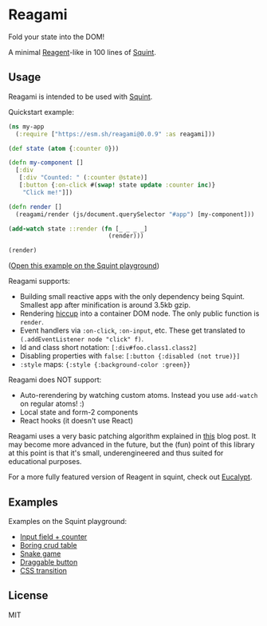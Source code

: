 # Reagami

Fold your state into the DOM!

A minimal [Reagent](https://github.com/reagent-project/reagent)-like in 100 lines of [Squint](https://github.com/squint-cljs/squint).

## Usage

Reagami is intended to be used with [Squint](https://github.com/squint-cljs/squint).

Quickstart example:

``` clojure
(ns my-app
  (:require ["https://esm.sh/reagami@0.0.9" :as reagami]))

(def state (atom {:counter 0}))

(defn my-component []
  [:div
   [:div "Counted: " (:counter @state)]
   [:button {:on-click #(swap! state update :counter inc)}
    "Click me!"]])

(defn render []
  (reagami/render (js/document.querySelector "#app") [my-component]))

(add-watch state ::render (fn [_ _ _ _]
                            (render)))

(render)
```

([Open this example on the Squint playground](https://squint-cljs.github.io/squint/?src=gzip%3AH4sIAAAAAAAAE3VQu27DMAzc%2FRWMssiDH2OhKUA%2BIaNhFKrE1G6jRySqQRDk3wvLitGl4iCCuDvekdsI5t5I7ysALgJe0xwQBjYR%2BSi6DqNp49QFlJ%2FSzIe%2B7ds3BkJGKKOxrquKazxDJEkIXJIz8BDKJUsYoH%2B%2BAHbZpJzxzqIlGMYKYBB6%2FqmgNMCOmaUFMOCbxCEr1%2BOK%2B0hEzsJDONuoy6y%2BYc%2FjTfpdMZC8Xr6NPVtVPxcqsGOGG9yxcdxMBbQaw2qHl1BdGfKv2GmnkkFL7TVhuJ%2FwgopcALaX3rMahr%2Bh1mNIrZubJDUVR0K85M4WhnfIldP8%2B%2FjKqLNe6X8BNOGTqawBAAA%3D))

Reagami supports:

- Building small reactive apps with the only dependency being Squint. Smallest app after minification is around 3.5kb gzip.
- Rendering [hiccup](https://github.com/weavejester/hiccup) into a container DOM node. The only public function is `render`.
- Event handlers via `:on-click`, `:on-input`, etc. These get translated to `(.addEventListener node "click" f)`.
- Id and class short notation: `[:div#foo.class1.class2]`
- Disabling properties with `false`: `[:button {:disabled (not true)}]`
- `:style` maps: `{:style {:background-color :green}}`

Reagami does NOT support:

- Auto-rerendering by watching custom atoms. Instead you use `add-watch` on regular atoms! :)
- Local state and form-2 components
- React hooks (it doesn't use React)

Reagami uses a very basic patching algorithm explained in [this](https://blog.michielborkent.nl/reagami.html) blog
post. It may become more advanced in the future, but the (fun) point of this
library at this point is that it's small, underengineered and thus suited for
educational purposes.

For a more fully featured version of Reagent in squint, check out [Eucalypt](https://github.com/chr15m/eucalypt).

## Examples

Examples on the Squint playground:

- [Input field + counter](https://squint-cljs.github.io/squint/?src=gzip%3AH4sIAAAAAAAAE41TO2%2FbMBDe%2FSs%2BMyhADn6s5dAEKLJ2ySgYBSOeI6YSyZAnG4bh%2F15Qjwr2VHEQefwed6eT9BmdcX4FSJ3oq3eJUImGOWa921HutrnZJTIfpnMv%2B%2B1%2B%2B11Am4wpdFBqtZKWjshsmCANhw5XXYfeMyXsoXMTzuDU023GevQO1WEFVNq60wpl894zB4%2BrDn5Tt67%2BgyeZzyauJ%2BU%2B2vIa5XxgdSs8iLcmnJ8hIMeblwGtijjkuSH%2FcDGQRl9cdeZLS0O6bUjQH4nI30bhAoqJIGPaZE53wsOl87FnXPXJtD1BTuc7m%2BUpVY2A%2B6pMzqHGxJWbH%2FgGzSZ9EGMUVuq2WP5vj%2BbuO1%2BruRqInwOjo7WYFaU7SjqRf4YcKI9VqKWOSkeI1xN5DIhFY%2B7TYzNFIiv%2B9bL4%2FwqM4rYWB1XWNDgpBC7jFxLkZ97ZUPcded5%2B9ZQub9RSzUXuycQoxnykDRzuwXUiw%2FTaUjlBWHcSc%2B4yE6%2BxcRZikcA9%2FT3YyzYmiuStUsucJvKW0jirchr53RQseaPqp1%2FAWLs5G66b6VNoPcIK8ehR%2FcawDkWmxEeTaf8X1Blft4YDAAA%3D)
- [Boring crud table](https://squint-cljs.github.io/squint/?src=gzip%3AH4sIAAAAAAAAE71WS28bNxC%2B61dMaBSggKwc9FJgAyQu2lx7aI5b1qDEkcR6l1yTs3IEwf%2B94GOftpz0UgkS9jHzceabb4bkxkMjtVkB8NLhY6cdQsWORK0vb2%2FRNxt%2FvHUoD7LRDErpId%2BI9Xq14gr3sLeuKbTRBJfSyAaBsRUsPiUqTdocPgO5Dp%2BzqzU7BE%2BSELgk28CllEY3svZweX6BkZHCcuOaz30YBqRSRXJ%2FB5UIGfkn2b7rF9gbqOKleInMaySoYvC8%2BJQ90koxpfWVYEAr4J4ccCeNsk3RdVqt16%2BsAMCl93ZXaJPhqyFXrURPXfwrtQKtntfh0yfnsLEnHPOTLxLsWhWj7lGVDusBD2hygpTs3kIaAh1DzCgiIPVAe421KrRpOyqO0qga3QqA%2FYnUOeNBQn4IdJSUl%2FVwknWHoA3Egjeyfb8C6IxCBw94fg9Pmo7ZaO9sA9b8dpTmgIAnNBSUVUXPBzzHwENZc0lzEuF1LkDMJJjme77ZAEJB0h2QoIjLTFlOyZxkrdVnqKLIBslwj4%2FAU5nGNxPnIHG5rTFRAlXirtAqeus98ANSoPVuKYDBcuwTkSRXlQnsUno61wiXcmtd4Ir93H4Db2utYFvL3QNb9EtJ5xaBEX6jRTeWidwfCSbkKhbaL4eC3HxPNEuk2Fs%2Fwabnf9MX4FnkZNv%2FEJaYdH565%2BxTL%2BfYz%2Bnxdche1GOGw5Ti48BK1us%2BRHLJuipJQbWoeY8opjbltiOyBj5%2B3GzJhF%2FROt1Id960XV0XTh%2BONCX5UirtA6oCbiwBn8kydOCyILXePaRWeHX0ROk%2FHdEMCV6zAuCL%2BZBVfhX25Qh6dXJMlA3G0no902vojoFw9lWekAH7ojSxq1xCJHMkMPKqgjDdnMuenhu%2BmKG5sLNA2F%2Fdhw%2B%2F%2F8KEENPZ65GK0POvbSxpxiy2pRfajK%2Bjcy%2BhkND%2F3ePjjvZKW2cNX23rifMbnSxWy2L9kOrf1jxPi98NI3ce%2BO77%2BueT08E1MfNJoWcCZb8qxcbMhFhU1%2FeVVfqUjUIqm8l%2F4cnpFvuK0xGlGoTdKzY8B%2FaHbJCJfDO5EMMI2lqVdzTeyDYlXt2DFPPs%2F76UD3hOBxQ2zsiCDYeCuaCqyRyVo0D40Mt3s2FQTaQtxIQUZy0VO9u01qChBTc391XZOgTeusBJjylgNUL6ASxihY6zDvg%2F%2FlbZXdegoc1jh%2B78FWvckXXAbmTbshQXV5bs3HjnUBJ%2BqTHcAVP6xPrsuEd6B2FbYSMEzN0D3ZvWYYtGzc9k8diSRkI%2BFt%2FmhyFuqOZMpJEShPgkaXfsj5llcukPM%2FcQvyJAhudpwXz9L76X4DewCwAA)
- [Snake game](https://squint-cljs.github.io/squint/?src=gzip%3AH4sIAAAAAAAAE41WW4%2BjNhR%2Bz684y6iS2YoJTLsvZGenlbqqql2pUi9PiFYOPiSeGJu1HRI6yn%2BvbJNAZpnVECngw%2BfP534g0kBDuVwAkFzjlz3XCEW0tbY1%2BXKJprk126VGuqENjyCnBoZFGceLBWFYg%2BH%2FIdylMaxWsNGcBQG5S493aRwgFQoBWYAgrbZBcA9Z2h4Di5IVgrHUolOFWtXAU24k3SEUxTvI0hKKH8PtB3crYQVccsupgABbK9Yv4HzljGsoMkgdsFEdlxvQfLO1E0itFIMiC%2BwjnRNPUFTwDh%2FA6j2ezjZL0FQy1SSBolwAFMSJEi6ttz%2BGZ%2BvysrVRHSaDaW4nMQfavrkYD0BqCcVTvsPeQBGAzhp%2FVtCm9JEw9lQOihJeA5HKDu%2Fji%2F5mNJgItFBskTIgHVZQkO%2BBSLsFUnNtbHBjDGkcpO7INB6Z5q95jmzCkcXO9pmt1OIDkHvwGjnjZlESD4OzvNKkUtKELc5mzzG8Xu%2BtoBcd4nnVj0ExT5DOIvoJIptFbLlNDlSIByBKA3kPR%2B%2B099C%2FQHnlsA%2F3cDynyId76MPziwcZFPUDEKMahJuzt75z6YXGjt6J4%2FI5g3MV%2B5p2oj01RlVg7CXJayoMzqgyUeTVe0J4R3iI0hjOUH5kUkhzTshRGPwGTRyuxWK1gr94gxqEUu2CPJqlQfubtKg7KqY1d5emAf4J%2B7WimkGlpNVKmAW5pYx97FDaz9xYlKjh0SwPXDJ1gGiHPVMHGS2GCsXg8VBWO%2ByB3CbuhpdQTCsb9i1zN9eYXs4RT8y4%2FiqY14GlBmGH%2FbdzLfpZa3X4u41Cd7j31VikkJXx%2BTHJ5kvzOckvzu5nNMmE55U0n7G21zSuQQ8siX9%2BDc0fro9f8yQTolfwMK7PeRN6sptHicbKQlEcoS%2BhUkL5KBS5Fz%2FlRyBv4eiRMeS9W%2FVhNTkrP3Bmh%2FGWb9Ep6hdTSM2FCPyncShsaINJSMcwFHxWXQ%2BB6QA4wU8%2BrUKiFDnjXTijyE23gadBEfI2TONB60GjK%2BmVp3Jje4HwlK%2BVZqghytojGCU4g7Wg1S6a9Wu%2BptVuo9VeMohuEOvodBqAq1Xox%2BeKqJWGoqV6aNNjnv%2FjbQVirAb3Pj5BMUbF74g2GlFGl%2BCuVtNZPUF7R0UaWVSOUOdhUB1q%2FyfouXrIYYtyfngWucVjiP271MU8S1PXt6RNho%2BeIZpRcM4Jol%2FdKb93qN9EZVyOH0laKTeJ%2FcB4NEumqn2D0t5%2B2aPu%2F0SBlVUaohvatlFQgDBl1TW40kgtfhToVhAx3kXxpdWgfQMJZxCNFHC93X0h3bYaW5RsmvwapYt1yLvh8245CJ3eUIzZGSyijCUHaqvt0NvyPMDPrfFf8L%2FS0Tl5OGx4%2Fh8hQm1YdAoAAA%3D%3D)
- [Draggable button](https://squint-cljs.github.io/squint/?src=gzip%3AH4sIAAAAAAAAE5VWXY%2FjNBR9n19xCS%2BOtEm7EiDkIO0K2DfgAYQEiqqVG98k3nHtrO10Ekb978gfyfRr0dA%2BpI3P%2FfC5xychysKBCfUAQKjBz6MwCHXWOzdYutmgPZS23xhkHTuI99tyW36XAWUW0q1dnj88EI4t7CVrHoteSywGbeGZTvDNdgt09pfTgrKOOQTCnD4EyNsICRcmxRHfgTMjnnzaqoI%2FnZDCzdCOqnFCKxuyKGiktvgO6gnmnW%2BdKQ7kByC%2FMtdv2N4CKWACQqertvI8h2%2B3%2BQMA3OBnIHS%2Bj%2FfdpModuqKRApUrDDYOajy60IJEB7UBUnboftSj4kJ1PwXg7x5HysIx06EDPLo834UWnqnENqyFq8nfUKeHgNUDmHyh4cMRlYOeKS7RLBwc9GixOOgjFmkFat22FmM%2FrVp7W7qb%2FDZJmfr%2FK3QSSIpheeQlfuYL7N8Ldl6xuwQmogWS5jHB%2FJKDGLTovkojf17G2zJp8fRl2ATTWRs3HzrD%2FJ%2FrlyrKF30ufI3DGVsq0LfS9XHlq6rAoF8D12OMDP%2BksA4VmkhqGTFhOr%2BkFfhkN09Ccf0E2RqXQSp10w7XT%2BqlodjKJ7tptLJaYil1BzQgPdCTVlVegrBPCoMgQt2GPheBSTygcqson%2BkjzhbqoDGnh93pNSo9U0MceZjNlYBy8Enzm4HQG%2FnkvnJ%2BWpFVBRxboRBmPRoI7C48kFmPwKRBxmfo2RFBnNVIVAK5cwCSONchMs6%2FPD3G%2Bf8Z3U3OcVgzguuZS5Kxl5p5bbFxyJYtnWn0RTercLhhXcf2Eov96JxWUPvt1pSLo69V0%2F4tkMEU1hl4H05V5KOmEZ%2Bcx7pZ%2BvP2TyEUxwm%2BvxwiHbQV3nIhY3ur5egwu0JE7%2FJl7hgtZMOU5VBdxQR7iyE3XhtDrgL2rHnsjFcqZI2W2tAYVmWnKKbsN%2B2gR4MwSGQWs7BZ8tSjArK4QeIh5r4g4hVUvIaMGzpSxfs0XBNxAV7PCA3DT2f%2Fjl8swOxnwzo4YLbLd6tKjNauaPRh0Mo%2FO6JGrqWzwAPa%2B4U2wX64bkZvIeXnEc38B0psnDaQfc2GIU2IcO30JbgxyBx%2BiO4DGRfHdZokWHwhOGQvKeAyfK%2F5XA4GB1T8XO8GFffmGLwxvXZs0k3fN9SXe42vJIzz4om5pk8PFkpjyOr1EL47n9LfjwXT738B1bnPCBYJAAA%3D)
- [CSS transition](https://squint-cljs.github.io/squint/?src=gzip%3AH4sIAAAAAAAAE4VTuW7jMBDt9RUTpqGAlewU2YJVmgW2TykIAU2OLGZ5hRzZMYz8%2B0Ky4mNXSMRC5PDN45uL%2BwxOGl8AcJHwbTAJoWE9UcxitcLs6tyvEsqtdOZpXa%2FrnwyEzDCb2rIsCq6xg0ySELik4OAo%2BrDDBJ20GT8%2BIR424b1SwcXg0RM0bQHQCG12cBSZDhbhKPZGUw%2FsYb2O76yAfz%2FRo9n29AVgI9WfbQqD15UKNiTgpgM%2BC3qaVJbAEmoGbGMHZOUCCSXpsyETPLD%2FCNf1YwaUGX%2FAhOtCchfjkqYLbFFMVtIif6gfS3Y%2BlIu6tMnRygOwzuJi9NKara8MocvAFHrCtAR7HTKZ7lCp4GksxRfQU8xs3xtajE0NKY%2BAGMxE8XHBiOArF4aMEznc87yX8W7ulCHq8TfnwgcqFxwtyh1%2B6zg9yX5PZ4esPfdbCoEWG250aERMCDymKtO5GO10c9On7SffRDcOythUr3mlgxoceqrfBkyHZ7SoaMzEvYzxXD2uA4VbuEooCX9ZdFPqtdld1ZpnpDuojAZ2TQO3FJugD3VMGNHrsrwMWEKvMZ0C5fOIrmbjqB6a25ScxldqXe0lqX7OsBAnl%2Btq885D8wLTakfuEXB6ed7%2FBcFoSnxLBAAA)

## License

MIT
